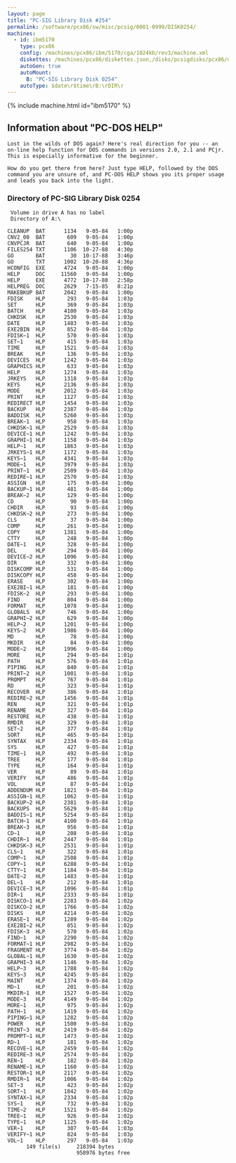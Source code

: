 ```yaml
---
layout: page
title: "PC-SIG Library Disk #254"
permalink: /software/pcx86/sw/misc/pcsig/0001-0999/DISK0254/
machines:
  - id: ibm5170
    type: pcx86
    config: /machines/pcx86/ibm/5170/cga/1024kb/rev3/machine.xml
    diskettes: /machines/pcx86/diskettes.json,/disks/pcsigdisks/pcx86/diskettes.json
    autoGen: true
    autoMount:
      B: "PC-SIG Library Disk 0254"
    autoType: $date\r$time\rB:\rDIR\r
---
```


{% include machine.html id="ibm5170" %}

## Information about "PC-DOS HELP"

    Lost in the wilds of DOS again? Here's real direction for you -- an
    on-line help function for DOS commands in versions 2.0, 2.1 and PCjr.
    This is especially informative for the beginner.
    
    How do you get there from here? Just type HELP, followed by the DOS
    command you are unsure of, and PC-DOS HELP shows you its proper usage
    and leads you back into the light.

### Directory of PC-SIG Library Disk 0254

     Volume in drive A has no label
     Directory of A:\

    CLEANUP  BAT      1134   9-05-84   1:00p
    CNV2_00  BAT       609   9-05-84   1:00p
    CNVPCJR  BAT       640   9-05-84   1:00p
    FILES254 TXT      1106  10-27-88   4:30p
    GO       BAT        30  10-17-88   3:46p
    GO       TXT      1002  10-20-88   4:36p
    HCONFIG  EXE      4724   9-05-84   1:00p
    HELP     DOC     11560   9-05-84   1:00p
    HELP     EXE      4772  10-17-88   2:58p
    HELPREG  DOC      2629   7-15-85   8:21p
    MAKEBKUP BAT      2042   9-05-84   1:00p
    FDISK    HLP       293   9-05-84   1:03p
    SET      HLP       369   9-05-84   1:03p
    BATCH    HLP      4100   9-05-84   1:03p
    CHKDSK   HLP      2530   9-05-84   1:03p
    DATE     HLP      1483   9-05-84   1:03p
    EXE2BIN  HLP       852   9-05-84   1:03p
    FDISK~1  HLP       570   9-05-84   1:03p
    SET~1    HLP       415   9-05-84   1:03p
    TIME     HLP      1521   9-05-84   1:03p
    BREAK    HLP       136   9-05-84   1:03p
    DEVICES  HLP      1242   9-05-84   1:03p
    GRAPHICS HLP       633   9-05-84   1:03p
    HELP     HLP      1274   9-05-84   1:03p
    JRKEYS   HLP      1318   9-05-84   1:03p
    KEYS     HLP      2136   9-05-84   1:03p
    MODE     HLP      2012   9-05-84   1:03p
    PRINT    HLP      1127   9-05-84   1:03p
    REDIRECT HLP      1454   9-05-84   1:03p
    BACKUP   HLP      2387   9-05-84   1:03p
    BADDISK  HLP      5260   9-05-84   1:03p
    BREAK~1  HLP       958   9-05-84   1:03p
    CHKDSK~1 HLP      2529   9-05-84   1:03p
    DEVICE~1 HLP      1242   9-05-84   1:03p
    GRAPHI~1 HLP      1158   9-05-84   1:03p
    HELP~1   HLP      1863   9-05-84   1:03p
    JRKEYS~1 HLP      1172   9-05-84   1:03p
    KEYS~1   HLP      4341   9-05-84   1:03p
    MODE~1   HLP      3979   9-05-84   1:03p
    PRINT~1  HLP      2509   9-05-84   1:03p
    REDIRE~1 HLP      2570   9-05-84   1:03p
    ASSIGN   HLP       175   9-05-84   1:00p
    BACKUP~1 HLP       481   9-05-84   1:00p
    BREAK~2  HLP       129   9-05-84   1:00p
    CD       HLP        90   9-05-84   1:00p
    CHDIR    HLP        93   9-05-84   1:00p
    CHKDSK~2 HLP       273   9-05-84   1:00p
    CLS      HLP        37   9-05-84   1:00p
    COMP     HLP       261   9-05-84   1:00p
    COPY     HLP      1381   9-05-84   1:00p
    CTTY     HLP       248   9-05-84   1:00p
    DATE~1   HLP       328   9-05-84   1:00p
    DEL      HLP       294   9-05-84   1:00p
    DEVICE~2 HLP      1096   9-05-84   1:00p
    DIR      HLP       332   9-05-84   1:00p
    DISKCOMP HLP       531   9-05-84   1:00p
    DISKCOPY HLP       458   9-05-84   1:00p
    ERASE    HLP       302   9-05-84   1:00p
    EXE2BI~1 HLP       181   9-05-84   1:00p
    FDISK~2  HLP       293   9-05-84   1:00p
    FIND     HLP       804   9-05-84   1:00p
    FORMAT   HLP      1078   9-05-84   1:00p
    GLOBALS  HLP       746   9-05-84   1:00p
    GRAPHI~2 HLP       629   9-05-84   1:00p
    HELP~2   HLP      1201   9-05-84   1:00p
    KEYS~2   HLP      1986   9-05-84   1:00p
    MD       HLP        78   9-05-84   1:00p
    MKDIR    HLP        84   9-05-84   1:00p
    MODE~2   HLP      1996   9-05-84   1:00p
    MORE     HLP       294   9-05-84   1:01p
    PATH     HLP       576   9-05-84   1:01p
    PIPING   HLP       840   9-05-84   1:01p
    PRINT~2  HLP      1001   9-05-84   1:01p
    PROMPT   HLP       767   9-05-84   1:01p
    RD       HLP       323   9-05-84   1:01p
    RECOVER  HLP       386   9-05-84   1:01p
    REDIRE~2 HLP      1456   9-05-84   1:01p
    REN      HLP       321   9-05-84   1:01p
    RENAME   HLP       327   9-05-84   1:01p
    RESTORE  HLP       438   9-05-84   1:01p
    RMDIR    HLP       329   9-05-84   1:01p
    SET~2    HLP       377   9-05-84   1:01p
    SORT     HLP       465   9-05-84   1:01p
    SYNTAX   HLP      2334   9-05-84   1:01p
    SYS      HLP       427   9-05-84   1:01p
    TIME~1   HLP       492   9-05-84   1:01p
    TREE     HLP       177   9-05-84   1:01p
    TYPE     HLP       164   9-05-84   1:01p
    VER      HLP        89   9-05-84   1:01p
    VERIFY   HLP       486   9-05-84   1:01p
    VOL      HLP        87   9-05-84   1:01p
    ADDENDUM HLP      1821   9-05-84   1:01p
    ASSIGN~1 HLP      1062   9-05-84   1:01p
    BACKUP~2 HLP      2381   9-05-84   1:01p
    BACKUPS  HLP      5629   9-05-84   1:01p
    BADDIS~1 HLP      5254   9-05-84   1:01p
    BATCH~1  HLP      4100   9-05-84   1:01p
    BREAK~3  HLP       956   9-05-84   1:01p
    CD~1     HLP       208   9-05-84   1:01p
    CHDIR~1  HLP      2447   9-05-84   1:01p
    CHKDSK~3 HLP      2531   9-05-84   1:01p
    CLS~1    HLP       322   9-05-84   1:01p
    COMP~1   HLP      2508   9-05-84   1:01p
    COPY~1   HLP      6288   9-05-84   1:01p
    CTTY~1   HLP      1184   9-05-84   1:01p
    DATE~2   HLP      1483   9-05-84   1:01p
    DEL~1    HLP       212   9-05-84   1:01p
    DEVICE~3 HLP      1096   9-05-84   1:01p
    DIR~1    HLP      2333   9-05-84   1:01p
    DISKCO~1 HLP      2283   9-05-84   1:02p
    DISKCO~2 HLP      1766   9-05-84   1:02p
    DISKS    HLP      4214   9-05-84   1:02p
    ERASE~1  HLP      1289   9-05-84   1:02p
    EXE2BI~2 HLP       851   9-05-84   1:02p
    FDISK~3  HLP       570   9-05-84   1:02p
    FIND~1   HLP      2290   9-05-84   1:02p
    FORMAT~1 HLP      2982   9-05-84   1:02p
    FRAGMENT HLP      3774   9-05-84   1:02p
    GLOBAL~1 HLP      1630   9-05-84   1:02p
    GRAPHI~3 HLP      1146   9-05-84   1:02p
    HELP~3   HLP      1788   9-05-84   1:02p
    KEYS~3   HLP      4245   9-05-84   1:02p
    MAINT    HLP      1374   9-05-84   1:02p
    MD~1     HLP       201   9-05-84   1:02p
    MKDIR~1  HLP      1527   9-05-84   1:02p
    MODE~3   HLP      4149   9-05-84   1:02p
    MORE~1   HLP       975   9-05-84   1:02p
    PATH~1   HLP      1419   9-05-84   1:02p
    PIPING~1 HLP      1282   9-05-84   1:02p
    POWER    HLP      1500   9-05-84   1:02p
    PRINT~3  HLP      2419   9-05-84   1:02p
    PROMPT~1 HLP      1473   9-05-84   1:02p
    RD~1     HLP       181   9-05-84   1:02p
    RECOVE~1 HLP      2459   9-05-84   1:02p
    REDIRE~3 HLP      2574   9-05-84   1:02p
    REN~1    HLP       182   9-05-84   1:02p
    RENAME~1 HLP      1160   9-05-84   1:02p
    RESTOR~1 HLP      2117   9-05-84   1:02p
    RMDIR~1  HLP      1006   9-05-84   1:02p
    SET~3    HLP       423   9-05-84   1:02p
    SORT~1   HLP      1842   9-05-84   1:02p
    SYNTAX~1 HLP      2334   9-05-84   1:02p
    SYS~1    HLP       732   9-05-84   1:02p
    TIME~2   HLP      1521   9-05-84   1:02p
    TREE~1   HLP       926   9-05-84   1:02p
    TYPE~1   HLP      1125   9-05-84   1:02p
    VER~1    HLP       307   9-05-84   1:03p
    VERIFY~1 HLP       824   9-05-84   1:03p
    VOL~1    HLP       297   9-05-84   1:03p
          149 file(s)     218394 bytes
                          958976 bytes free
